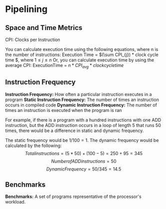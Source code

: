 # Pipelining

## Space and Time Metrics

CPI: Clocks per Instruction

You can calculate execution time using the following equations, where n is the number of instructions:
Execution Time = $(\sum CPI_{j}) * clock cycle time $, where $1 \leq j \leq n$
Or, you can calculate execution time by using the average CPI:
ExecutionTime = $n * CPI_{avg} * clock cycle time$

## Instruction Frequency

**Instruction Frequency:** How often a particular instruction executes in a program
**Static Instruction Frequency:** The number of times an instruction occurs in compiled code
**Dynamic Instruction Frequency:** The number of times an instruction is executed when the program is ran

For example, if there is a program with a hundred instructions with one ADD instruction, but the ADD instruction occurs in a loop of length 5 that runs 50 times, there would be a difference in static and dynamic frequency.

The static frequency would be $1/100 = 1%$.
The dynamic frequency would be calculated by the following:
$$ Total instructions = (5 * 50) + (100 - 5) = 250 + 95 = 345$$
$$ Number of ADD instructions = 50$$
$$Dynamic Frequency = 50/345 = 14.5%$$

## Benchmarks

**Benchmarks:** A set of programs representative of the processor's workload.